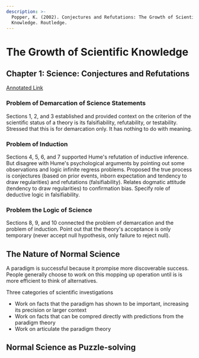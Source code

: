 ```yaml
---
description: >-
  Popper, K. (2002). Conjectures and Refutations: The Growth of Scientific
  Knowledge. Routledge.
---
```


# The Growth of Scientific Knowledge

## Chapter 1: Science: Conjectures and Refutations

[Annotated Link](https://drive.google.com/file/d/1lwLi85QZ7U3udAw\_J-gnaV7itiKw\_4pl/view?usp=sharing)

### Problem of Demarcation of Science Statements

Sections 1, 2, and 3 established and provided context on the criterion of the scientific status of a theory is its falsifiability, refutability, or testability. Stressed that this is for demarcation only. It has nothing to do with meaning.&#x20;

### Problem of Induction

Sections 4, 5, 6, and 7 supported Hume's refutation of inductive inference. But disagree with Hume's psychological arguments by pointing out some observations and logic infinite regress problems. Proposed the true process is conjectures (based on prior events, inborn expectation and tendency to draw regularities) and refutations (falsifiability). Relates dogmatic attitude (tendency to draw regularities) to confirmation bias. Specify role of deductive logic in falsifiability.&#x20;

### Problem the Logic of Science

Sections 8, 9, and 10 connected the problem of demarcation and the problem of induction. Point out that the theory's acceptance is only temporary (never accept null hypothesis, only failure to reject null).&#x20;

## The Nature of Normal Science

A paradigm is successful because it prompise more discoverable success. People generally choose to work on this mopping up operation until is is more efficient to think of alternatives.&#x20;

Three categories of scientific investigations

* Work on facts that the paradigm has shown to be important, increasing its precision or larger context&#x20;
* Work on facts that can be compred directly with predictions from the paradigm theory&#x20;
* Work on articulate the paradigm theory

## Normal Science as Puzzle-solving
